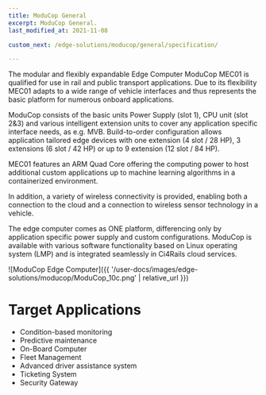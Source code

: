 ```yaml
---
title: ModuCop General
excerpt: ModuCop General.
last_modified_at: 2021-11-08

custom_next: /edge-solutions/moducop/general/specification/

---
```


The modular and flexibly expandable Edge Computer ModuCop MEC01 is qualified for use in rail and public transport applications. Due to its flexibility MEC01 adapts to a wide range of vehicle interfaces and thus represents the basic platform for numerous onboard applications.

ModuCop consists of the basic units Power Supply (slot 1), CPU unit (slot 2&3) and various intelligent extension units to cover any application specific interface needs, as e.g. MVB. Build-to-order configuration allows application tailored edge devices with one extension (4 slot / 28 HP), 3 extensions (6 slot / 42 HP) or up to 9 extension (12 slot / 84 HP).

MEC01 features an ARM Quad Core offering the computing power to host additional custom applications up to machine learning algorithms in a containerized environment.

In addition, a variety of wireless connectivity is provided, enabling both a connection to the cloud and a connection to wireless sensor technology in a vehicle.

The edge computer comes as ONE platform, differencing only by application specific power supply and custom configurations. ModuCop is available with various software functionality based on Linux operating system (LMP) and is integrated seamlessly in Ci4Rails cloud services.

![ModuCop Edge Computer]({{ '/user-docs/images/edge-solutions/moducop/ModuCop_10c.png' | relative_url }})

# Target Applications

* Condition-based monitoring
* Predictive maintenance
* On-Board Computer
* Fleet Management
* Advanced driver assistance system
* Ticketing System
* Security Gateway
